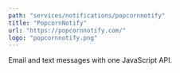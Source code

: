 ```yaml
---
path: "services/notifications/popcornnotify"
title: "PopcornNotify"
url: "https://popcornnotify.com/"
logo: "popcornnotify.png"
---
```


Email and text messages with one JavaScript API.
